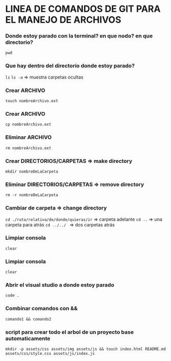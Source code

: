 # LINEA DE COMANDOS DE GIT PARA EL MANEJO DE ARCHIVOS

### Donde estoy parado con la terminal? en que nodo? en que directorio?
`pwd`

### Que hay dentro del directorio donde estoy parado?
`ls`
`ls -a` => muestra carpetas ocultas

### Crear ARCHIVO
`touch nombreArchivo.ext`

### Crear ARCHIVO
`cp nombreArchivo.ext`

### Eliminar ARCHIVO
`rm nombreArchivo.ext`

### Crear DIRECTORIOS/CARPETAS => make directory
`mkdir nombreDeLaCarpeta`

### Eliminar DIRECTORIOS/CARPETAS => remove directory
`rm -r nombreDeLaCarpeta`

### Cambiar de carpeta => change directory
`cd ./ruta/relativa/de/donde/quieras/ir` => carpeta adelante
`cd ..` => una carpeta para atrás
`cd ../../ ` => dos carpetas atrás

### Limpiar consola
`clear`

### Limpiar consola
`clear`

### Abrir el visual studio a donde estoy parado
`code .`

### Combinar comandos con &&
`comando1 && comando2`

### script para crear todo el arbol de un proyecto base automaticamente
`mkdir -p assets/css assets/img assets/js && touch index.html README.md assets/css/style.css assets/js/index.js`

